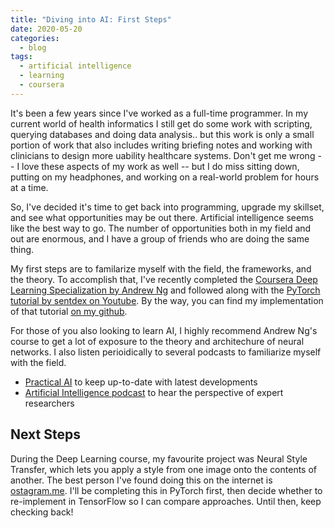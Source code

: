 ```yaml
---
title: "Diving into AI: First Steps"
date: 2020-05-20
categories:
  - blog
tags:
  - artificial intelligence
  - learning
  - coursera
---
```


It's been a few years since I've worked as a full-time programmer. In my current world of health informatics I still get do some work with scripting, querying databases and doing data analysis.. but this work is only a small portion of work that also includes writing briefing notes and working with clinicians to design more uability healthcare systems. Don't get me wrong -- I love these aspects of my work as well -- but I do miss sitting down, putting on my headphones, and working on a real-world problem for hours at a time.

So, I've decided it's time to get back into programming, upgrade my skillset, and see what opportunities may be out there. Artificial intelligence seems like the best way to go. The number of opportunities both in my field and out are enormous, and I have a group of friends who are doing the same thing. 

My first steps are to familarize myself with the field, the frameworks, and the theory. To accomplish that, I've recently completed the [Coursera Deep Learning Specialization by Andrew Ng](https://www.deeplearning.ai/deep-learning-specialization/) and followed along with the [PyTorch tutorial by sentdex on Youtube](https://www.youtube.com/playlist?list=PLQVvvaa0QuDdeMyHEYc0gxFpYwHY2Qfdh). By the way, you can find my implementation of that tutorial [on my github](https://github.com/tomsitter/ConvNN_CatsVsDogs_project).

For those of you also looking to learn AI, I highly recommend Andrew Ng's course to get a lot of exposure to the theory and architechure of neural networks. I also listen perioidically to several podcasts to familiarize myself with the field.
 * [Practical AI](https://changelog.com/practicalai) to keep up-to-date with latest developments
 * [Artificial Intelligence podcast](https://lexfridman.com/ai/) to hear the perspective of expert researchers

## Next Steps

During the Deep Learning course, my favourite project was Neural Style Transfer, which lets you apply a style from one image onto the contents of another. The best person I've found doing this on the internet is [ostagram.me](https://www.ostagram.me/). I'll be completing this in PyTorch first, then decide whether to re-implement in TensorFlow so I can compare approaches. Until then, keep checking back!



